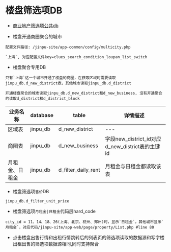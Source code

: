# 楼盘筛选项DB

* [商业地产筛选项公共db](Common_DB.md)

* 楼盘开通商圈聚合的城市

```
配置文件路径: /jinpu-site/app-common/config/multicity.php

`上海`, 对应配置文件key=clues_search_condition_loupan_list_switch
```

* 楼盘聚合专用DB

```
只有`上海`这一个城市开通了楼盘的商圈，在获取区域时需要读取jinpu_db.d_new_district表，其他城市读取jinpu_db.d_district
```

`开通楼盘聚合的城市读取jinpu_db.d_new_district和d_new_business, 没有开通聚合的读取d_district和d_district_block`

|业务名称|database|table|详情描述|
|---    |---     |---  |---    |
|区域表|jinpu_db|d_new_district|---|
|商圈表|jinpu_db|d_new_business|字段new_district_id对应d_new_district表的主键id|
|月租金、日租金|jinpu_db|d_filter_daily_rent|月租金与日租金都读取该表|

* 楼盘筛选项`售价`DB

```
jinpu_db.d_filter_unit_price
```

* 楼盘筛选项`月租金|日租金`代码层hard_code

```
city_id = 11、14、18、26(上海、北京、杭州、郑州)时，显示`日租金`，其他城市显示`月租金`，对应代码/jinpu-site/app-web/page/property/List.php #line 80
```
* 点击楼盘出售行情和出租行情跳转后的列表页的筛选项读取的数据源和写字楼出租出售的筛选项数据源相同,同时支持聚合
